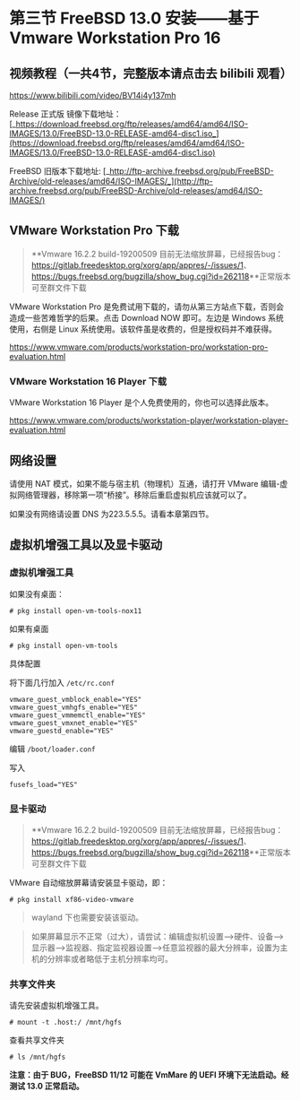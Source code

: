 # 第三节 FreeBSD 13.0 安装——基于 Vmware Workstation Pro 16

## 视频教程（一共4节，完整版本请点击去 bilibili 观看）

https://www.bilibili.com/video/BV14i4y137mh

Release 正式版 镜像下载地址：[_https://download.freebsd.org/ftp/releases/amd64/amd64/ISO-IMAGES/13.0/FreeBSD-13.0-RELEASE-amd64-disc1.iso_](https://download.freebsd.org/ftp/releases/amd64/amd64/ISO-IMAGES/13.0/FreeBSD-13.0-RELEASE-amd64-disc1.iso)

FreeBSD 旧版本下载地址: [_http://ftp-archive.freebsd.org/pub/FreeBSD-Archive/old-releases/amd64/ISO-IMAGES/_](http://ftp-archive.freebsd.org/pub/FreeBSD-Archive/old-releases/amd64/ISO-IMAGES/)

## VMware Workstation Pro 下载

>**Vmware 16.2.2 build-19200509 目前无法缩放屏幕，已经报告bug：<https://gitlab.freedesktop.org/xorg/app/appres/-/issues/1>、<https://bugs.freebsd.org/bugzilla/show_bug.cgi?id=262118>**正常版本可至群文件下载
>
VMware Workstation Pro 是免费试用下载的，请勿从第三方站点下载，否则会造成一些苦难哲学的后果。点击 Download NOW 即可。左边是 Windows 系统使用，右侧是 Linux 系统使用。该软件虽是收费的，但是授权码并不难获得。

https://www.vmware.com/products/workstation-pro/workstation-pro-evaluation.html

### VMware Workstation 16 Player 下载

VMware Workstation 16 Player 是个人免费使用的，你也可以选择此版本。

https://www.vmware.com/products/workstation-player/workstation-player-evaluation.html

## 网络设置

请使用 NAT 模式，如果不能与宿主机（物理机）互通，请打开 VMware 编辑-虚拟网络管理器，移除第一项“桥接”。移除后重启虚拟机应该就可以了。

如果没有网络请设置 DNS 为223.5.5.5。请看本章第四节。

## 虚拟机增强工具以及显卡驱动

### 虚拟机增强工具

如果没有桌面：

```
# pkg install open-vm-tools-nox11
```

如果有桌面

```
# pkg install open-vm-tools
```

具体配置

将下面几行加入 `/etc/rc.conf`

```
vmware_guest_vmblock_enable="YES"
vmware_guest_vmhgfs_enable="YES"
vmware_guest_vmmemctl_enable="YES"
vmware_guest_vmxnet_enable="YES" 
vmware_guestd_enable="YES"
```

编辑 `/boot/loader.conf`

写入

```
fusefs_load="YES"
```

### 显卡驱动

>**Vmware 16.2.2 build-19200509 目前无法缩放屏幕，已经报告bug：<https://gitlab.freedesktop.org/xorg/app/appres/-/issues/1>、<https://bugs.freebsd.org/bugzilla/show_bug.cgi?id=262118>**正常版本可至群文件下载

VMware 自动缩放屏幕请安装显卡驱动，即：

`# pkg install xf86-video-vmware`

> wayland 下也需要安装该驱动。

> 如果屏幕显示不正常（过大），请尝试：编辑虚拟机设置——>硬件、设备——>显示器——>监视器、指定监视器设置——>任意监视器的最大分辨率，设置为主机的分辨率或者略低于主机分辨率均可。

### 共享文件夹

请先安装虚拟机增强工具。

```
# mount -t .host:/ /mnt/hgfs
```

查看共享文件夹

```
# ls /mnt/hgfs
```

**注意：由于 BUG，FreeBSD 11/12 可能在 VmMare 的 UEFI 环境下无法启动。经测试 13.0 正常启动。**
